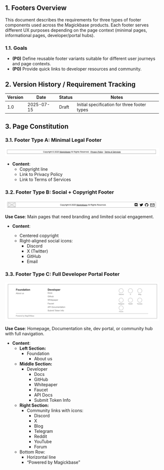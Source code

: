 ## 1. Footers Overview

This document describes the requirements for three types of footer components used across the Magickbase products. Each footer serves different UX purposes depending on the page context (minimal pages, informational pages, developer/portal hubs).

### 1.1. Goals

* **(P0)** Define reusable footer variants suitable for different user journeys and page contexts.
* **(P0)** Provide quick links to developer resources and community.


## 2. Version History / Requirement Tracking

| Version | Date       | Status | Notes                                        |
| ------- | ---------- | ------ | -------------------------------------------- |
| 1.0     | 2025-07-15 | Draft  | Initial specification for three footer types |


## 3. Page Constitution

### 3.1. Footer Type A: **Minimal Legal Footer**
![1](Footer_img/1.png)  

* **Content**:
  * Copyright line
  * Link to Privacy Policy
  * Link to Terms of Services

### 3.2. Footer Type B: **Social + Copyright Footer**
![2](Footer_img/2.png)  

**Use Case**: Main pages that need branding and limited social engagement.

* **Content**:

  * Centered copyright
  * Right-aligned social icons:
    * Discord
    * X (Twitter)
    * GitHub
    * Email


### 3.3. Footer Type C: **Full Developer Portal Footer**

![3](Footer_img/3.png)  

**Use Case**: Homepage, Documentation site, dev portal, or community hub with full navigation.

* **Content**:
  * **Left Section:**
    * Foundation
      * About us
  * **Middle Section:**
    * Developer
      * Docs
      * GitHub
      * Whitepaper
      * Faucet
      * API Docs
      * Submit Token Info
  * **Right Section:**
    * Community links with icons:
      * Discord
      * X
      * Blog
      * Telegram
      * Reddit
      * YouTube
      * Forum
  * Bottom Row:
    * Horizontal line
    * “Powered by Magickbase”

